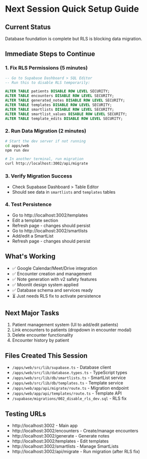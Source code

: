 # Next Session Quick Setup Guide

## Current Status
Database foundation is complete but RLS is blocking data migration.

## Immediate Steps to Continue

### 1. Fix RLS Permissions (5 minutes)
```sql
-- Go to Supabase Dashboard > SQL Editor
-- Run this to disable RLS temporarily:

ALTER TABLE patients DISABLE ROW LEVEL SECURITY;
ALTER TABLE encounters DISABLE ROW LEVEL SECURITY;
ALTER TABLE generated_notes DISABLE ROW LEVEL SECURITY;
ALTER TABLE templates DISABLE ROW LEVEL SECURITY;
ALTER TABLE smartlists DISABLE ROW LEVEL SECURITY;
ALTER TABLE smartlist_values DISABLE ROW LEVEL SECURITY;
ALTER TABLE template_edits DISABLE ROW LEVEL SECURITY;
```

### 2. Run Data Migration (2 minutes)
```bash
# Start the dev server if not running
cd apps/web
npm run dev

# In another terminal, run migration
curl http://localhost:3002/api/migrate
```

### 3. Verify Migration Success
- Check Supabase Dashboard > Table Editor
- Should see data in `smartlists` and `templates` tables

### 4. Test Persistence
- Go to http://localhost:3002/templates
- Edit a template section
- Refresh page - changes should persist
- Go to http://localhost:3002/smartlists
- Add/edit a SmartList
- Refresh page - changes should persist

## What's Working
- ✅ Google Calendar/Meet/Drive integration
- ✅ Encounter creation and management
- ✅ Note generation with v2 safety features
- ✅ Moonlit design system applied
- ✅ Database schema and services ready
- ⏳ Just needs RLS fix to activate persistence

## Next Major Tasks
1. Patient management system (UI to add/edit patients)
2. Link encounters to patients (dropdown in encounter modal)
3. Delete encounter functionality
4. Encounter history by patient

## Files Created This Session
- `/apps/web/src/lib/supabase.ts` - Database client
- `/apps/web/src/lib/database.types.ts` - TypeScript types
- `/apps/web/src/lib/db/smartlists.ts` - SmartList service
- `/apps/web/src/lib/db/templates.ts` - Template service
- `/apps/web/app/api/migrate/route.ts` - Migration endpoint
- `/apps/web/app/api/templates/route.ts` - Template API
- `/supabase/migrations/002_disable_rls_dev.sql` - RLS fix

## Testing URLs
- http://localhost:3002 - Main app
- http://localhost:3002/encounters - Create/manage encounters
- http://localhost:3002/generate - Generate notes
- http://localhost:3002/templates - Edit templates
- http://localhost:3002/smartlists - Manage SmartLists
- http://localhost:3002/api/migrate - Run migration (after RLS fix)